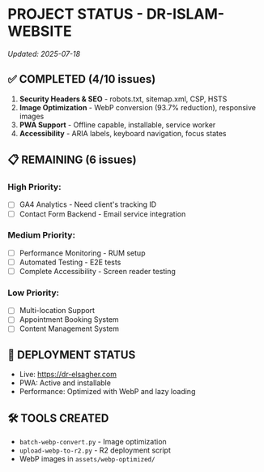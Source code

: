 # PROJECT STATUS - DR-ISLAM-WEBSITE
*Updated: 2025-07-18*

## ✅ COMPLETED (4/10 issues)

1. **Security Headers & SEO** - robots.txt, sitemap.xml, CSP, HSTS
2. **Image Optimization** - WebP conversion (93.7% reduction), responsive images
3. **PWA Support** - Offline capable, installable, service worker
4. **Accessibility** - ARIA labels, keyboard navigation, focus states

## 📋 REMAINING (6 issues)

### High Priority:
- [ ] GA4 Analytics - Need client's tracking ID
- [ ] Contact Form Backend - Email service integration

### Medium Priority:
- [ ] Performance Monitoring - RUM setup
- [ ] Automated Testing - E2E tests
- [ ] Complete Accessibility - Screen reader testing

### Low Priority:
- [ ] Multi-location Support
- [ ] Appointment Booking System
- [ ] Content Management System

## 🚀 DEPLOYMENT STATUS
- Live: https://dr-elsagher.com
- PWA: Active and installable
- Performance: Optimized with WebP and lazy loading

## 🛠️ TOOLS CREATED
- `batch-webp-convert.py` - Image optimization
- `upload-webp-to-r2.py` - R2 deployment script
- WebP images in `assets/webp-optimized/`